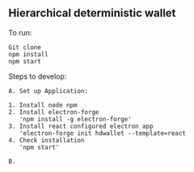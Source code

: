 ## Hierarchical deterministic wallet


To run:
 
 ```
 Git clone
 npm install
 npm start
 ```
 
 Steps to develop:
 
 ```
 A. Set up Application: 
 
 1. Install node npm
 2. Install electron-forge 
    'npm install -g electron-forge'
 3. Install react configured electron app 
    'electron-forge init hdwallet --template=react
 4. Check installation
    'npm start'
   
 B. 

 ```
 
